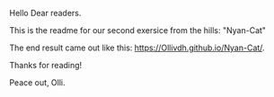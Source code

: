 Hello Dear readers.

This is the readme for our second exersice from the hills: "Nyan-Cat"

The end result came out like this: https://Ollivdh.github.io/Nyan-Cat/. 

Thanks for reading!

Peace out, Olli.

